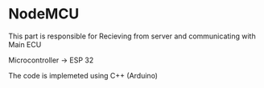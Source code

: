 # NodeMCU
This part is responsible for Recieving from server
and communicating with Main ECU

Microcontroller -> ESP 32

The code is implemeted using C++ (Arduino)
